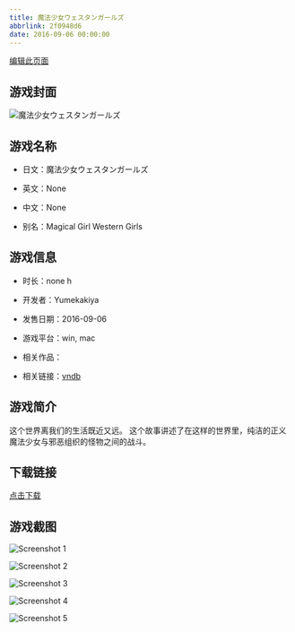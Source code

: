 ```yaml
---
title: 魔法少女ウェスタンガールズ
abbrlink: 2f0948d6
date: 2016-09-06 00:00:00
---
```

[编辑此页面](https://github.com/ACG-3/ADV3-source/blob/main/source/_posts/%E9%AD%94%E6%B3%95%E5%B0%91%E5%A5%B3%E3%82%A6%E3%82%A7%E3%82%B9%E3%82%BF%E3%83%B3%E3%82%AC%E3%83%BC%E3%83%AB%E3%82%BA.md)

## 游戏封面

![魔法少女ウェスタンガールズ](https://pan.timero.xyz/d/onedrive/img_lib_001/%E9%AD%94%E6%B3%95%E5%B0%91%E5%A5%B3%E3%82%A6%E3%82%A7%E3%82%B9%E3%82%BF%E3%83%B3%E3%82%AC%E3%83%BC%E3%83%AB%E3%82%BA_cover.avif)


## 游戏名称

- 日文：魔法少女ウェスタンガールズ
- 英文：None
- 中文：None

- 别名：Magical Girl Western Girls


## 游戏信息

- 时长：none h
- 开发者：Yumekakiya
- 发售日期：2016-09-06
- 游戏平台：win, mac
- 相关作品：

- 相关链接：[vndb](https://vndb.org/v27414)


## 游戏简介

这个世界离我们的生活既近又远。
这个故事讲述了在这样的世界里，纯洁的正义魔法少女与邪恶组织的怪物之间的战斗。




## 下载链接

[点击下载](https://pan.timero.xyz/onedrive/adv_lib_001/%E9%AD%94%E6%B3%95%E5%B0%91%E5%A5%B3%E3%82%A6%E3%82%A7%E3%82%B9%E3%82%BF%E3%83%B3%E3%82%AC%E3%83%BC%E3%83%AB%E3%82%BA)


## 游戏截图


![Screenshot 1](https://pan.timero.xyz/d/onedrive/img_lib_001/%E9%AD%94%E6%B3%95%E5%B0%91%E5%A5%B3%E3%82%A6%E3%82%A7%E3%82%B9%E3%82%BF%E3%83%B3%E3%82%AC%E3%83%BC%E3%83%AB%E3%82%BA_Screenshot_1.avif)

![Screenshot 2](https://pan.timero.xyz/d/onedrive/img_lib_001/%E9%AD%94%E6%B3%95%E5%B0%91%E5%A5%B3%E3%82%A6%E3%82%A7%E3%82%B9%E3%82%BF%E3%83%B3%E3%82%AC%E3%83%BC%E3%83%AB%E3%82%BA_Screenshot_2.avif)

![Screenshot 3](https://pan.timero.xyz/d/onedrive/img_lib_001/%E9%AD%94%E6%B3%95%E5%B0%91%E5%A5%B3%E3%82%A6%E3%82%A7%E3%82%B9%E3%82%BF%E3%83%B3%E3%82%AC%E3%83%BC%E3%83%AB%E3%82%BA_Screenshot_3.avif)

![Screenshot 4](https://pan.timero.xyz/d/onedrive/img_lib_001/%E9%AD%94%E6%B3%95%E5%B0%91%E5%A5%B3%E3%82%A6%E3%82%A7%E3%82%B9%E3%82%BF%E3%83%B3%E3%82%AC%E3%83%BC%E3%83%AB%E3%82%BA_Screenshot_4.avif)

![Screenshot 5](https://pan.timero.xyz/d/onedrive/img_lib_001/%E9%AD%94%E6%B3%95%E5%B0%91%E5%A5%B3%E3%82%A6%E3%82%A7%E3%82%B9%E3%82%BF%E3%83%B3%E3%82%AC%E3%83%BC%E3%83%AB%E3%82%BA_Screenshot_5.avif)

